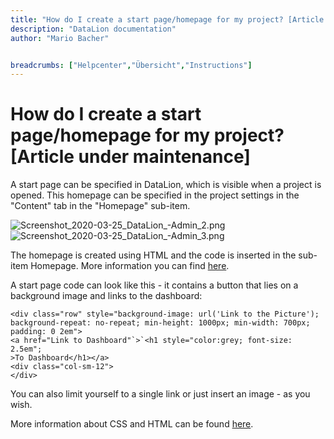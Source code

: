 ```yaml
---
title: "How do I create a start page/homepage for my project? [Article under maintenance]"
description: "DataLion documentation"
author: "Mario Bacher"


breadcrumbs: ["Helpcenter","Übersicht","Instructions"]
---
```


# How do I create a start page/homepage for my project? [Article under maintenance]

A start page can be specified in DataLion, which is visible when a project is opened. This homepage can be specified in the project settings in the "Content" tab in the "Homepage" sub-item.

![Screenshot_2020-03-25_DataLion_-_Admin_2_.png](/img/86212935.png)![Screenshot_2020-03-25_DataLion_-_Admin_3_.png](/img/86212942.png)

The homepage is created using HTML and the code is inserted in the sub-item Homepage. More information you can find [here](https://datalion.zendesk.com/hc/de/articles/360021461619-What-is-HTML-).

A start page code can look like this - it contains a button that lies on a background image and links to the dashboard:

```
<div class="row" style="background-image: url('Link to the Picture'); background-repeat: no-repeat; min-height: 1000px; min-width: 700px; padding: 0 2em">
<a href="Link to Dashboard"`>`<h1 style="color:grey; font-size: 2.5em"; 
>To Dashboard</h1></a>
<div class="col-sm-12">
</div>
```
You can also limit yourself to a single link or just insert an image - as you wish.

More information about CSS and HTML can be found [here](https://datalion.zendesk.com/hc/de/articles/4426668104978-Specific-HTML-CSS-elements-in-DataLion).
